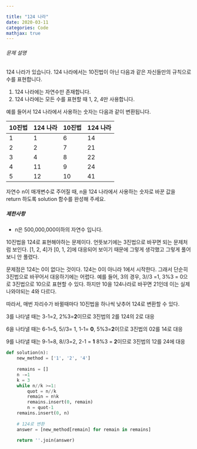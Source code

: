 ```yaml
---

title: "124 나라"
date: 2020-03-11
categories: Code
mathjax: true
---
```


###### 문제 설명

124 나라가 있습니다. 124 나라에서는 10진법이 아닌 다음과 같은 자신들만의 규칙으로 수를 표현합니다.

1. 124 나라에는 자연수만 존재합니다.
2. 124 나라에는 모든 수를 표현할 때 1, 2, 4만 사용합니다.

예를 들어서 124 나라에서 사용하는 숫자는 다음과 같이 변환됩니다.

| 10진법 | 124 나라 | 10진법 | 124 나라 |
| ------ | -------- | ------ | -------- |
| 1      | 1        | 6      | 14       |
| 2      | 2        | 7      | 21       |
| 3      | 4        | 8      | 22       |
| 4      | 11       | 9      | 24       |
| 5      | 12       | 10     | 41       |

자연수 n이 매개변수로 주어질 때, n을 124 나라에서 사용하는 숫자로 바꾼 값을 return 하도록 solution 함수를 완성해 주세요.

##### 제한사항

- n은 500,000,000이하의 자연수 입니다.



10진법을 124로 표현해야하는 문제이다. 언뜻보기에는 3진법으로 바꾸면 되는 문제처럼 보인다. [1, 2, 4]가 [0, 1, 2]에 대응되어 보이기 때문에 그렇게 생각했고 그렇게 풀어보니 안 풀렸다.

문제점은 124는 0이 없다는 것이다. 124는 0이 아니라 1에서 시작한다. 그래서 단순히 3진법으로 바꾸어서 대응하기에는 어렵다. 예를 들어, 3의 경우, 3//3 =1, 3%3 = 0으로 3진법으로 10으로 표현할 수 있다. 하지만 10을 124나라로 바꾸면 21인데 이는 실제 나와야되는 4와 다르다.

따라서, 매번 자리수가 바뀔때마다 10진법을 하나씩 낮추어 124로 변환할 수 있다.

3를 나타낼 때는 3-1=2, 2%3=**2**이므로 3진법의 2를 124의 2로 대응

6을 나타낼 때는 6-1=5, 5//3= 1, 1-1= **0**, 5%3=**2**이므로 3진법의 02를 14로 대응

9를 나타낼 때는 9-1=8, 8//3=2, 2-1 = **1** 8%3 = **2**이므로 3진법의 12를 24에 대응



```python
def solution(n):
    new_method = ['1', '2', '4']
    
    remains = []
    n -=1
    k = 3
    while n//k >=1:
        quot = n//k
        remain = n%k
        remains.insert(0, remain)
        n = quot-1
    remains.insert(0, n)
    
    # 124로 변환
    answer = [new_method[remain] for remain in remains]
    
    return ''.join(answer)
```





